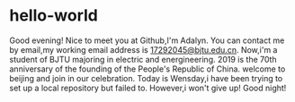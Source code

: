 # hello-world
Good evening!
Nice to meet you at Github,I'm Adalyn.
You can contact me by email,my working email address is 17292045@bjtu.edu.cn.
Now,i'm a student of BJTU majoring in electric and energineering.
2019 is the 70th anniversary of the founding of the People's Republic of China.
welcome to beijing and join in our celebration.
Today is Wensday,i have been trying to set up a local repository but failed to.
However,i won't give up!
Good night!
